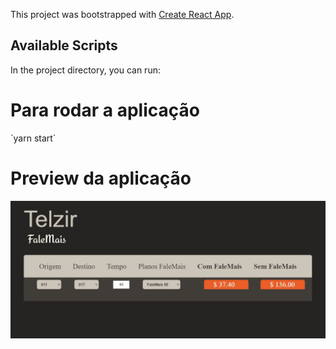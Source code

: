This project was bootstrapped with [Create React App](https://github.com/facebook/create-react-app).

## Available Scripts

In the project directory, you can run:

<h1>Para rodar a aplicação</h1>
<p> `yarn start`</p>

<h1>Preview da aplicação</h1>
<img src="/src/images/app.png"/>
